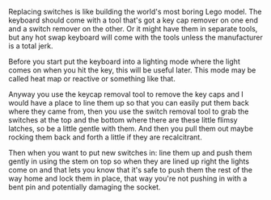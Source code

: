 Replacing switches is like building the world's most boring Lego model. The keyboard should come with a tool that's got a key cap remover on one end and a switch remover on the other. Or it might have them in separate tools, but any hot swap keyboard will come with the tools unless the manufacturer is a total jerk.

Before you start put the keyboard into a lighting mode where the light comes on when you hit the key, this will be useful later. This mode may be called heat map or reactive or something like that.

Anyway you use the keycap removal tool to remove the key caps and I would have a place to line them up so that you can easily put them back where they came from, then you use the switch removal tool to grab the switches at the top and the bottom where there are these little flimsy latches, so be a little gentle with them. And then you pull them out maybe rocking them back and forth a little if they are recalcitrant.

Then when you want to put new switches in: line them up and push them gently in using the stem on top so when they are lined up right the lights come on and that lets you know that it's safe to push them the rest of the way home and lock them in place, that way you're not pushing in with a bent pin and potentially damaging the socket.
